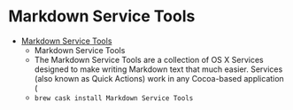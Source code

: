# Markdown Service Tools
- [Markdown Service Tools](https://brettterpstra.com/projects/markdown-service-tools/)
  -  Markdown Service Tools
  - The Markdown Service Tools are a collection of OS X Services designed to make writing Markdown text that much easier. Services (also known as Quick Actions) work in any Cocoa-based application (
  - `brew cask install Markdown Service Tools`
